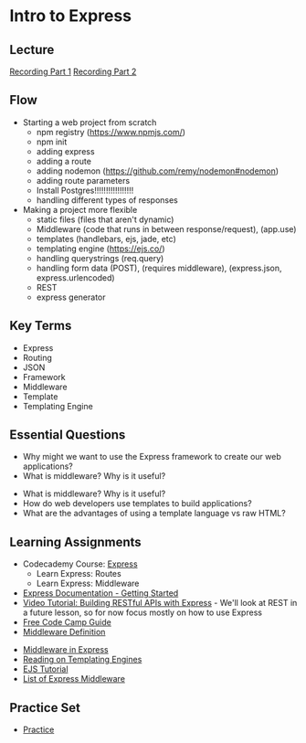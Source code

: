 # Intro to Express

## Lecture

[Recording Part 1](https://us02web.zoom.us/rec/share/vDLAhTPKlK4On0Bz2vVN7LtlnNtZazO0fK0jwDMpbWKOl6x7BOC7elCEtcRe12zL.maZtng7FAgpEwxyW)
[Recording Part 2](https://us02web.zoom.us/rec/share/paKyarILUlf9nih-i8bdI568HbNX7WMCgE3B0DoUJrLZSrCIsuKsQaGc_ueZlAsy.p3yM7kAFVbMtVAHh)

## Flow

- Starting a web project from scratch
  - npm registry (https://www.npmjs.com/)
  - npm init
  - adding express
  - adding a route
  - adding nodemon (https://github.com/remy/nodemon#nodemon)
  - adding route parameters
  - Install Postgres!!!!!!!!!!!!!!!!!
  - handling different types of responses
- Making a project more flexible
  - static files (files that aren't dynamic)
  - Middleware (code that runs in between response/request), (app.use)
  - templates (handlebars, ejs, jade, etc)
  - templating engine (https://ejs.co/)
  - handling querystrings (req.query)
  - handling form data (POST), (requires middleware), (express.json, express.urlencoded)
  - REST
  - express generator

## Key Terms

- Express
- Routing
- JSON
- Framework
- Middleware
- Template
- Templating Engine

## Essential Questions

- Why might we want to use the Express framework to create our web applications?
- What is middleware? Why is it useful?

* What is middleware? Why is it useful?
* How do web developers use templates to build applications?
* What are the advantages of using a template language vs raw HTML?

## Learning Assignments

- Codecademy Course: [Express](https://www.codecademy.com/learn/learn-express)
  - Learn Express: Routes
  - Learn Express: Middleware
- [Express Documentation - Getting Started](https://expressjs.com/en/starter/installing.html)
- [Video Tutorial: Building RESTful APIs with Express](https://www.youtube.com/watch?v=pKd0Rpw7O48) - We'll look at REST in a future lesson, so for now focus mostly on how to use Express
- [Free Code Camp Guide](https://guide.freecodecamp.org/nodejs/express/)
- [Middleware Definition](https://developer.mozilla.org/en-US/docs/Glossary/Middleware)

* [Middleware in Express](https://expressjs.com/en/guide/using-middleware.html)
* [Reading on Templating Engines](http://expressjs.com/en/guide/using-template-engines.html#using-template-engines-with-express)
* [EJS Tutorial](https://scotch.io/tutorials/use-ejs-to-template-your-node-application)
* [List of Express Middleware](https://expressjs.com/en/resources/middleware.html)

## Practice Set

- [Practice](./practice)
